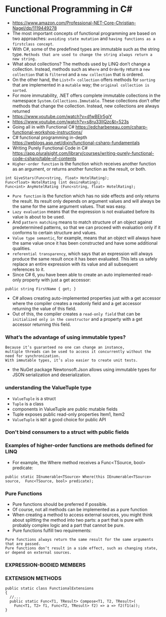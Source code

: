 # Functional Programming in C#
- https://www.amazon.com/Professional-NET-Core-Christian-Nagel/dp/1119449278
-  The most important concepts of functional programming are based on two approaches: 
```avoiding state mutation``` and ```having functions as a firstclass concept```.
- With C#, some of the predefined types are immutable such as the string type. ```Methods that are used to change the string always return a new string.``` 
- What about collections? The methods used by LINQ don’t change a collection. Instead, methods such as ```Where``` and ```OrderBy``` return a ```new collection``` that is ```filtered``` and a ```new collection``` that is ordered. 
- On the other hand, the ```List<T> collection``` offers methods for ```sorting``` that are implemented in a ```mutable``` way; the ```original collection is sorted```. 
- For more immutability, .NET offers complete immutable collections in the namespace ```System.Collections.Immutable```. These collections don’t offer methods that change the collection. Instead, new collections are always returned
- https://www.youtube.com/watch?v=dfwBEIr5giY
- https://www.youtube.com/watch?v=s8ru33IIQzc&t=523s
- Going all in with Functional C#
https://edcharbeneau.com/csharp-functional-workshop-instructions/
- C# functional programming in-depth 
https://weblogs.asp.net/dixin/functional-csharp-fundamentals
- Writing Purely Functional Code in C# https://app.pluralsight.com/library/courses/writing-purely-functional-code-csharp/table-of-contents
-  ```Higher-order function``` is the function which receives another function as an argument, or returns another function as the result, or both. 
```
int GiveStars(Func<string, float> HotelRating);
Func<float> HotelRating (int desireRating);
Func<int> AnyHotelRating (Func<string, float> HotelRating);

```
- ```Pure function``` is the function which has no side effects and only returns the result. Its result only depends on argument values and will always be the same for the same argument values. That was easy. 
- ```Lazy evaluation``` means that the expression is not evaluated before its value is about to be used. 
- And ```pattern matching``` means to match structure of an object against predetermined patterns, so that we can proceed with evaluation only if it conforms to certain structure and values.
- ```Value type semantic```, for example, means that an object will always have the same value once it has been constructed and have some additional qualities. 
- ```referential transparency```, which says that an expression will always produce the same result once it has been evaluated. This lets us safely replace an entire expression with its value and all subsequent references to it.
- Since C# 6, you have been able to create an auto implemented read-only property with just a get accessor: 
```
public string FirstName { get; } 
```
-  C# allows creating auto-implemented properties just with a get accessor where the compiler creates a readonly field and a get accessor returning the value of this field. 
- Out of this, the compiler creates a ```read-only field``` that can be ```initialized only in the constructor``` and a property with a get accessor returning this field. 
### What’s the advantage of using immutable types?
```
Because it’s guaranteed no one can change an instance,
multiple threads can be used to access it concurrently without the need for synchronization. 
With immutable types, it’s also easier to create unit tests. 
```
- the NuGet package Newtonsoft.Json allows using immutable types for JSON serialization and deserialization. 
### understanding the ValueTuple type
-  ```ValueTuple``` is a struct
- ``` Tuple ``` is a class
- components in ValueTuple are public mutable fields
- Tuple exposes public read-only properties Item1, Item2
- ```ValueTuple``` is ```NOT``` a good choice for public API

### Don't bind consumers to a struct with public fields
### Examples of higher-order functions are methods defined for LINQ
- For example, the Where method receives a Func<TSource, bool> predicate: 
```
public static IEnumerable<TSource> Where(this IEnumerable<TSource> source,  Func<TSource, bool> predicate); 
```
### Pure Functions 
- Pure functions should be preferred if possible. 
- Of course, not all methods can be implemented as a pure function
- When creating a method to access external sources, you might think about splitting the method into two parts: a part that is pure with probably complex logic and a part that cannot be pure.
- Pure functions fulfill two requirements: 
```
Pure functions always return the same result for the same arguments that are passed. 
Pure functions don’t result in a side effect, such as changing state, or depend on external sources. 
```
### EXPRESSION-BODIED MEMBERS
### EXTENSION METHODS 
```
public static class FunctionalExtensions 
{  
  //...  
  public static Func<T1, TResult> Compose<T1, T2, TResult>(
    Func<T1, T2> f1, Func<T2, TResult> f2) => a => f2(f1(a)); 
} 
```
